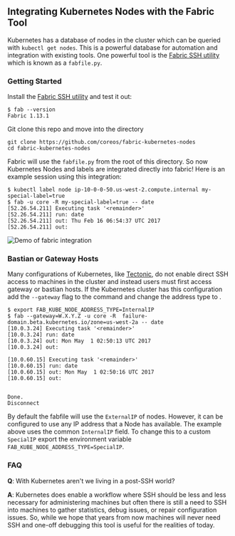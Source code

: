 ## Integrating Kubernetes Nodes with the Fabric Tool

Kubernetes has a database of nodes in the cluster which can be queried with `kubectl get nodes`. This is a powerful database for automation and integration with existing tools. One powerful tool is the [Fabric SSH utility](http://www.fabfile.org/) which is known as a `fabfile.py`.

### Getting Started

Install the [Fabric SSH utility](http://www.fabfile.org/) and test it out:

```
$ fab --version
Fabric 1.13.1
```

Git clone this repo and move into the directory

```
git clone https://github.com/coreos/fabric-kubernetes-nodes
cd fabric-kubernetes-nodes
```

Fabric will use the `fabfile.py` from the root of this directory. So now Kubernetes Nodes and labels are integrated directly into fabric! Here is an example session using this integration:

```
$ kubectl label node ip-10-0-0-50.us-west-2.compute.internal my-special-label=true
$ fab -u core -R my-special-label=true -- date
[52.26.54.211] Executing task '<remainder>'
[52.26.54.211] run: date
[52.26.54.211] out: Thu Feb 16 06:54:37 UTC 2017
[52.26.54.211] out:
```

![Demo of fabric integration](http://i.imgur.com/YYHmvMl.gif)

### Bastian or Gateway Hosts

Many configurations of Kubernetes, like [Tectonic](https://coreos.com/tectonic), do not enable direct SSH access to machines in the cluster and instead users must first access gateway or bastian hosts. If the Kubernetes cluster has this configuration add the `--gateway` flag to the command and change the address type to .

```
$ export FAB_KUBE_NODE_ADDRESS_TYPE=InternalIP
$ fab --gateway=W.X.Y.Z -u core -R  failure-domain.beta.kubernetes.io/zone=us-west-2a -- date
[10.0.3.24] Executing task '<remainder>'
[10.0.3.24] run: date
[10.0.3.24] out: Mon May  1 02:50:13 UTC 2017
[10.0.3.24] out:

[10.0.60.15] Executing task '<remainder>'
[10.0.60.15] run: date
[10.0.60.15] out: Mon May  1 02:50:16 UTC 2017
[10.0.60.15] out:


Done.
Disconnect
```

By default the fabfile will use the `ExternalIP` of nodes. However, it can be configured to use any IP address that a Node has available. The example above uses the common `InternalIP` field. To change this to a custom `SpecialIP` export the environment variable `FAB_KUBE_NODE_ADDRESS_TYPE=SpecialIP`.

### FAQ

**Q**: With Kubernetes aren't we living in a post-SSH world?

**A**: Kubernetes does enable a workflow where SSH should be less and less necessary for administering machines but often there is still a need to SSH into machines to gather statistics, debug issues, or repair configuration issues. So, while we hope that years from now machines will never need SSH and one-off debugging this tool is useful for the realities of today.
